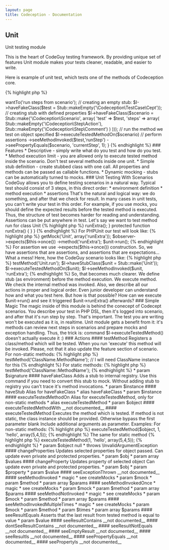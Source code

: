 ```yaml
---
layout: page
title: Codeception - Documentation
---
```


## Unit

Unit testing module

This is the heart of CodeGuy testing framework.
By providing unique set of features Unit module makes your tests cleaner, readable, and easier to write.

Here is example of unit test, which tests one of the methods of Codeception core.

{% highlight php %}

<?php
class ScenarioCest
{
    public $class = '\Codeception\Scenario';

    public function run(CodeGuy $I) {
        $I->wantTo('run steps from scenario');

        // creating an empty stub:
        $I->haveFakeClass($test = Stub::makeEmpty('\Codeception\TestCase\Cept'));

        // creating stub with defined properties
        $I->haveFakeClass($scenario = Stub::make('\Codeception\Scenario', array(
            'test' => $test,
            'steps' => array(
               Stub::makeEmpty('\Codeception\Step\Action'),
               Stub::makeEmpty('\Codeception\Step\Comment')
           )
       )));

       // run the method we test on object specified
       $I->executeTestedMethodOn($scenario)

       // perform assertions
           ->seeMethodInvoked($test,'runStep')
           ->seePropertyEquals($scenario, 'currentStep', 1);
   }


{% endhighlight %}

### Features
* Descriptive - simply write what do you test and how do you test.
* Method execution limit - you are allowed only to execute tested method inside the scenario. Don't test several methods inside one unit.
* Simple stub definition - create stubbed class with one call. All properties and methods can be passed as callable functions.
* Dynamic mocking - stubs can be automatically turned to mocks.

### Unit Testing With Scenarios

CodeGuy allows you to define testing scenarios in a natural way.
Typical test should consist of 3 steps, in this direct order:

* environment definition
* method execution
* assertions

That's the natural and logical way: we do something, and after that we check for result.

In many cases in unit tests, you can't write your test in this order.
For example, if you use mocks, you should define the expected results before the tested method is executed.
Thus, the structure of test becomes harder for reading and understanding. Assertions can be put anywhere in test.

Let's say we want to test method run for class Unit

{% highlight php %}

<?php

class Unit {

     public function run()
     {
        $this->runExtra();
     }

     protected function runExtra()
     {
     }

}


{% endhighlight %}

For PHPUnit our test will look like:

{% highlight php %}

<?php

$unit = $this->getMock('Unit', array('runExtra'));
$observer->expects($this->once())
  ->method('runExtra');

$unit->run();

{% endhighlight %}

For assertion we use ->expects($this->once()) construction.
So, we have assertions that are assertions, and assertions that are expectations...
What a mess!

Here, how the CodeGuy scenario looks like:

{% highlight php %}

<?php

$I = new CodeGuy($scenario);
$I->testMethod('Unit.run');
$I->haveStubClass($unit = Stub::make('Unit'));
$I->executeTestedMethodOn($unit);
$I->seeMethodInvoked($unit, 'runExtra');


{% endhighlight %}
So, that becomes much clearer.
We define stub (as environment) before the method execution.
We execute method.
We check the internal method was invoked.

Also, we describe all our actions in proper and logical order.
Even junior developer can understand how and what you test here.

But how is that possible?
How can we execute $unit->run() and see it triggered $unit->runExtra() afterwards?

### Simple Magic

The magic inside of this module is behind the conecept of Codecept scenarios.
You describe your test in PHP DSL, then it's logged into scenario, and after that it's run step by step.
That's important. The test you are writing won't be executed as it is, in realtime.

Unit module gets a benefit from it: it's methods can review next steps in scenarios and prepare mocks and exception handling.
Thus, the trick is: command $I->executeTestedMethod() doesn't actually execute it :)


### Actions


#### testMethod


Registers a class/method which will be tested.
When you run 'execute' this method will be invoked.
Please, not that it also update the feature section of scenario.

For non-static methods:

{% highlight php %}

<?php
$I->testMethod('ClassName.MethodName'); // I will need ClassName instance for this

{% endhighlight %}

For static methods:

{% highlight php %}

<?php
$I->testMethod('ClassName::MethodName');

{% endhighlight %}

 * param $signature

#### haveFakeClass


Adds a stub to internal registry.
Use this command if you need to convert this stub to mock.
Without adding stub to registry you can't trace it's method invocations.

 * param $instance

#### haveStub


Alias for haveFakeClass

 * alias haveFakeClass
 * param $instance

#### executeTestedMethodOn


Alias for executeTestedMethod, only for non-static methods

 * alias executeTestedMethod
 * param $object

#### executeTestedMethodWith

__not documented__

#### executeTestedMethod


Executes the method which is tested.
If method is not static, the class instance should be provided.
Otherwise bypass the first parameter blank

Include additional arguments as parameter.

Examples:

For non-static methods:

{% highlight php %}

<?php
$I->executeTestedMethod($object, 1, 'hello', array(5,4,5));

{% endhighlight %}

The same for static method

{% highlight php %}

<?php
$I->executeTestedMethod(1, 'hello', array(5,4,5));

{% endhighlight %}

 * param $object null
 * throws \InvalidArgumentException

#### changeProperties


Updates selected properties for object passed.
Can update even private and protected properties.

 * param $obj
 * param array $values

#### changeProperty


Updates property of selected object
Can update even private and protected properties.

 * param $obj
 * param $property
 * param $value

#### seeExceptionThrown

__not documented__

#### seeMethodInvoked




 * magic
 * see createMocks
 * param $mock
 * param $method
 * param array $params

#### seeMethodInvokedOnce



 * magic
 * see createMocks
 * param $mock
 * param $method
 * param array $params

#### seeMethodNotInvoked



 * magic
 * see createMocks
 * param $mock
 * param $method
 * param array $params

#### seeMethodInvokedMultipleTimes



 * magic
 * see createMocks
 * param $mock
 * param $method
 * param $times
 * param array $params

#### seeResultEquals


Asserts that the last result from tested method is equal to value

 * param $value

#### seeResultContains

__not documented__

#### dontSeeResultContains

__not documented__

#### seeResultNotEquals

__not documented__

#### seeEmptyResult

__not documented__

#### seeResultIs

__not documented__

#### seePropertyEquals

__not documented__

#### seePropertyIs

__not documented__

